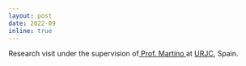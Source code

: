 ```yaml
---
layout: post
date: 2022-09
inline: true
---
```


Research visit under the supervision of<a href="https://scholar.google.com.br/citations?hl=en&user=ZrRZFc0AAAAJ&view_op=list_works&sortby=pubdate"> Prof. Martino </a>at <a href="https://urjc.es">URJC</a>, Spain.
